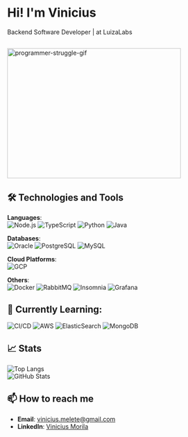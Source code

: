 # Hi! I'm Vinicius

Backend Software Developer | at LuizaLabs

## <p align="center">
  <img src="https://media.giphy.com/media/LmNwrBhejkK9EFP504/giphy.gif" width="400" height="300" alt="programmer-struggle-gif">
</p>


## 🛠️ Technologies and Tools
**Languages**:  
![Node.js](https://img.shields.io/badge/Node.js-43853D?style=for-the-badge&logo=node.js&logoColor=white)
![TypeScript](https://img.shields.io/badge/TypeScript-007ACC?style=for-the-badge&logo=typescript&logoColor=white)
![Python](https://img.shields.io/badge/Python-3776AB?style=for-the-badge&logo=python&logoColor=white)
![Java](https://img.shields.io/badge/Java-007396?style=for-the-badge&logo=java&logoColor=white)

**Databases**:  
![Oracle](https://img.shields.io/badge/Oracle-F80000?style=for-the-badge&logo=oracle&logoColor=white)
![PostgreSQL](https://img.shields.io/badge/PostgreSQL-316192?style=for-the-badge&logo=postgresql&logoColor=white)
![MySQL](https://img.shields.io/badge/MySQL-4479A1?style=for-the-badge&logo=mysql&logoColor=white)

**Cloud Platforms**:  
![GCP](https://img.shields.io/badge/GCP-4285F4?style=for-the-badge&logo=google-cloud&logoColor=white)

**Others**:  
![Docker](https://img.shields.io/badge/Docker-2496ED?style=for-the-badge&logo=docker&logoColor=white)
![RabbitMQ](https://img.shields.io/badge/RabbitMQ-FF6600?style=for-the-badge&logo=rabbitmq&logoColor=white)
![Insomnia](https://img.shields.io/badge/Insomnia-4000BF?style=for-the-badge&logo=insomnia&logoColor=white)
![Grafana](https://img.shields.io/badge/Grafana-F46800?style=for-the-badge&logo=grafana&logoColor=white)

## 🌱 Currently Learning:
![CI/CD](https://img.shields.io/badge/CI%2FCD-3F51B5?style=for-the-badge&logo=github-actions&logoColor=white)
![AWS](https://img.shields.io/badge/AWS-232F3E?style=for-the-badge&logo=amazon-aws&logoColor=white)
![ElasticSearch](https://img.shields.io/badge/ElasticSearch-005571?style=for-the-badge&logo=elasticsearch&logoColor=white)
![MongoDB](https://img.shields.io/badge/MongoDB-47A248?style=for-the-badge&logo=mongodb&logoColor=white)

## 📈 Stats
![Top Langs](https://github-readme-stats.vercel.app/api/top-langs/?username=your-username&layout=compact&theme=radical)  
![GitHub Stats](https://github-readme-stats.vercel.app/api?username=your-username&show_icons=true&theme=radical)

## 📫 How to reach me
- **Email**: [vinicius.melete@gmail.com](mailto:vinicius.melete@gmail.com)  
- **LinkedIn**: [Vinicius Morila](https://www.linkedin.com/in/viniciusmorila/)
